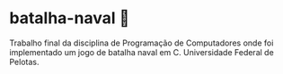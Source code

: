 # batalha-naval 🚢
Trabalho final da disciplina de Programação de Computadores onde foi implementado um jogo de batalha naval em C. Universidade Federal de Pelotas.
